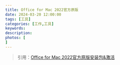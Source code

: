 ```yaml
---
title: Office for Mac 2022官方原版
date: 2024-03-20 12:00:00
tags: [工具]
categories: [工作,工具]
keywords: 
description: 
photos: [
]
---
```



> 引用：[Office for Mac 2022官方原版安装包&激活](https://cceclub.org/officemac.html)
